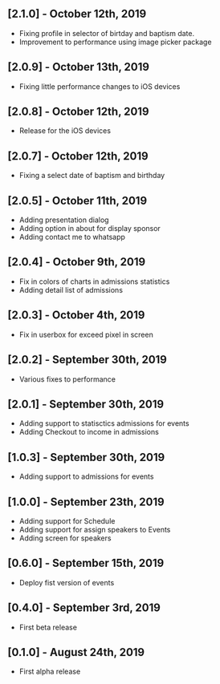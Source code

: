 ## [2.1.0] - October 12th, 2019
* Fixing profile in selector of birtday and baptism date. 
* Improvement to performance using image picker package

## [2.0.9] - October 13th, 2019
* Fixing little performance changes to iOS devices 

## [2.0.8] - October 12th, 2019
* Release for the iOS devices

## [2.0.7] - October 12th, 2019
* Fixing a select date of baptism and birthday 

## [2.0.5] - October 11th, 2019
* Adding presentation dialog
* Adding option in about for display sponsor
* Adding contact me to whatsapp

## [2.0.4] - October 9th, 2019
* Fix in colors of charts in admissions statistics
* Adding detail list of admissions

## [2.0.3] - October 4th, 2019
* Fix in userbox for exceed pixel in screen

## [2.0.2] - September 30th, 2019
* Various fixes to performance 

## [2.0.1] - September 30th, 2019
* Adding support to statisctics admissions for events
* Adding Checkout to income in admissions  

## [1.0.3] - September 30th, 2019
* Adding support to admissions for events

## [1.0.0] - September 23th, 2019
* Adding support for Schedule
* Adding support for assign speakers to Events
* Adding screen for speakers

## [0.6.0] - September 15th, 2019
* Deploy fist version of events

## [0.4.0] - September 3rd, 2019

* First beta release

## [0.1.0] - August 24th, 2019

* First alpha release
